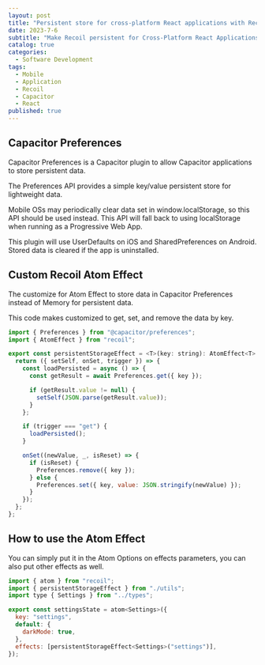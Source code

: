 ```yaml
---
layout: post
title: "Persistent store for cross-platform React applications with Recoil and Capacitor Preferences."
date: 2023-7-6
subtitle: "Make Recoil persistent for Cross-Platform React Applications, worked for iOS, Android, Website, and PWA."
catalog: true
categories:
  - Software Development
tags:
  - Mobile
  - Application
  - Recoil
  - Capacitor
  - React
published: true
---
```


## Capacitor Preferences

Capacitor Preferences is a Capacitor plugin to allow Capacitor applications to store persistent data.

The Preferences API provides a simple key/value persistent store for lightweight data.

Mobile OSs may periodically clear data set in window.localStorage, so this API should be used instead. This API will fall back to using localStorage when running as a Progressive Web App.

This plugin will use UserDefaults on iOS and SharedPreferences on Android. Stored data is cleared if the app is uninstalled.

## Custom Recoil Atom Effect

The customize for Atom Effect to store data in Capacitor Preferences instead of Memory for persistent data.

This code makes customized to get, set, and remove the data by key.

```javascript
import { Preferences } from "@capacitor/preferences";
import { AtomEffect } from "recoil";

export const persistentStorageEffect = <T>(key: string): AtomEffect<T> => {
  return ({ setSelf, onSet, trigger }) => {
    const loadPersisted = async () => {
      const getResult = await Preferences.get({ key });

      if (getResult.value != null) {
        setSelf(JSON.parse(getResult.value));
      }
    };

    if (trigger === "get") {
      loadPersisted();
    }

    onSet((newValue, _, isReset) => {
      if (isReset) {
        Preferences.remove({ key });
      } else {
        Preferences.set({ key, value: JSON.stringify(newValue) });
      }
    });
  };
};
```

## How to use the Atom Effect

You can simply put it in the Atom Options on effects parameters, you can also put other effects as well.

```javascript
import { atom } from "recoil";
import { persistentStorageEffect } from "./utils";
import type { Settings } from "../types";

export const settingsState = atom<Settings>({
  key: "settings",
  default: {
    darkMode: true,
  },
  effects: [persistentStorageEffect<Settings>("settings")],
});
```
